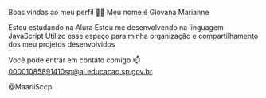 Boas vindas ao meu perfil 💙💙
Meu nome é Giovana Marianne

Estou estudando na Alura
Estou me desenvolvendo na linguagem JavaScript
Utilizo esse espaço para minha organização e compartilhamento dos meu projetos desenvolvidos

Você pode entrar em contato comigo 📫
00001085891410sp@al.educacao.sp.gov.br

@MaariiSccp
